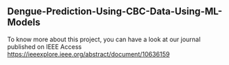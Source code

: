 ## Dengue-Prediction-Using-CBC-Data-Using-ML-Models
To know more about this project, you can have a look at our journal published on IEEE Access
https://ieeexplore.ieee.org/abstract/document/10636159
